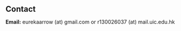 <h1 id="contact"></h1>

<h2 style="margin: 30px 0px 10px;">Contact</h2>

<strong>Email:</strong> <email>eurekaarrow (at) gmail.com</email> or <email>r130026037 (at) mail.uic.edu.hk</email>
<br />
<!-- <strong>Phone:</strong> (+86) 177-8321-0471 </p> -->
<!-- <p style="text-align: left;"><iframe src="https://docs.google.com/forms/d/e/1FAIpQLSeFJTf6Nq_juYt4YNHpMSA5JOIDjsyAG3BjNEWdyAJfhfO11w/viewform?embedded=true&hl=en" width="640" scrolling="no" height="780" frameborder="0" marginheight="0" marginwidth="0">Loading…</iframe></p> -->
